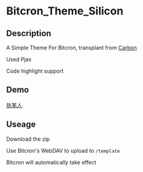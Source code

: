 # Bitcron_Theme_Silicon
## Description

A Simple Theme For Bitcron, transplant from [Carbon](https://github.com/icylogic/carbon)

Used Pjax

Code highlight support

## Demo

[执笔人](https://limx.win)

## Useage

Download the zip

Use Bitcron's WebDAV to upload to ```/template```

Bitcron will automatically take effect